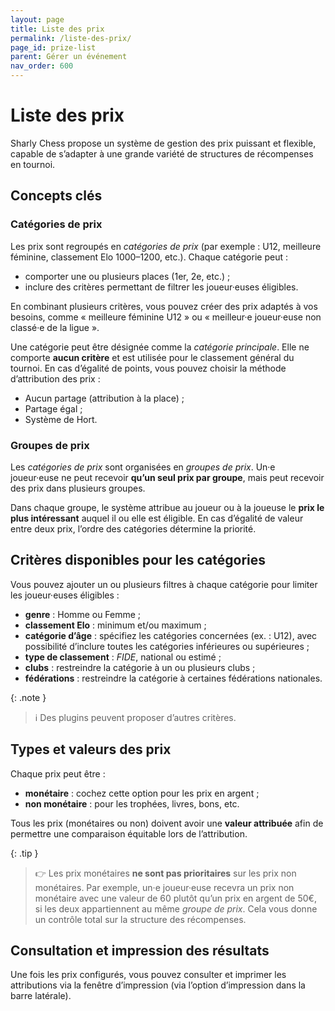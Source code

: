 ```yaml
---
layout: page
title: Liste des prix
permalink: /liste-des-prix/
page_id: prize-list
parent: Gérer un événement
nav_order: 600
---
```


# Liste des prix

Sharly Chess propose un système de gestion des prix puissant et flexible, capable de s’adapter à une grande variété de structures de récompenses en tournoi.

## Concepts clés

### Catégories de prix

Les prix sont regroupés en _catégories de prix_ (par exemple : U12, meilleure féminine, classement Elo 1000–1200, etc.). Chaque catégorie peut :

* comporter une ou plusieurs places (1er, 2e, etc.) ;
* inclure des critères permettant de filtrer les joueur·euses éligibles.

En combinant plusieurs critères, vous pouvez créer des prix adaptés à vos besoins, comme « meilleure féminine U12 » ou « meilleur·e joueur·euse non classé·e de la ligue ».

Une catégorie peut être désignée comme la _catégorie principale_. Elle ne comporte **aucun critère** et est utilisée pour le classement général du tournoi. En cas d’égalité de points, vous pouvez choisir la méthode d’attribution des prix :

- Aucun partage (attribution à la place) ;
- Partage égal ;
- Système de Hort.

### Groupes de prix

Les _catégories de prix_ sont organisées en _groupes de prix_. Un·e joueur·euse ne peut recevoir **qu’un seul prix par groupe**, mais peut recevoir des prix dans plusieurs groupes.

Dans chaque groupe, le système attribue au joueur ou à la joueuse le **prix le plus intéressant** auquel il ou elle est éligible. En cas d’égalité de valeur entre deux prix, l’ordre des catégories détermine la priorité.

## Critères disponibles pour les catégories

Vous pouvez ajouter un ou plusieurs filtres à chaque catégorie pour limiter les joueur·euses éligibles :

- **genre** : Homme ou Femme ;
- **classement Elo** : minimum et/ou maximum ;
- **catégorie d’âge** : spécifiez les catégories concernées (ex. : U12), avec possibilité d’inclure toutes les catégories inférieures ou supérieures ;
- **type de classement** : _FIDE_, national ou estimé ;
- **clubs** : restreindre la catégorie à un ou plusieurs clubs ;
- **fédérations** : restreindre la catégorie à certaines fédérations nationales.

{: .note }
> :information_source: Des plugins peuvent proposer d’autres critères.

## Types et valeurs des prix

Chaque prix peut être :

- **monétaire** : cochez cette option pour les prix en argent ;
- **non monétaire** : pour les trophées, livres, bons, etc.

Tous les prix (monétaires ou non) doivent avoir une **valeur attribuée** afin de permettre une comparaison équitable lors de l’attribution.

{: .tip }
> :point_right: Les prix monétaires **ne sont pas prioritaires** sur les prix non monétaires. Par exemple, un·e joueur·euse recevra un prix non monétaire avec une valeur de 60 plutôt qu’un prix en argent de 50€, si les deux appartiennent au même _groupe de prix_. Cela vous donne un contrôle total sur la structure des récompenses.

## Consultation et impression des résultats

Une fois les prix configurés, vous pouvez consulter et imprimer les attributions via la fenêtre d’impression (via l’option d’impression dans la barre latérale).
